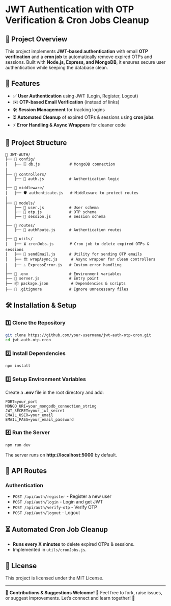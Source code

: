 # JWT Authentication with OTP Verification & Cron Jobs Cleanup

## 🚀 Project Overview

This project implements **JWT-based authentication** with email **OTP verification** and a **cron job** to automatically remove expired OTPs and sessions. Built with **Node.js, Express, and MongoDB**, it ensures secure user authentication while keeping the database clean.

## 🔑 Features

- ✅ **User Authentication** using JWT (Login, Register, Logout)
- ✉️ **OTP-based Email Verification** (instead of links)
- 🛠️ **Session Management** for tracking logins
- ⏳ **Automated Cleanup** of expired OTPs & sessions using **cron jobs**
- ⚡ **Error Handling & Async Wrappers** for cleaner code

## 📂 Project Structure

```
📁 JWT-AUTH/
├── 📂 config/
│   ├── 🗄️ db.js             # MongoDB connection
│
├── 📂 controllers/
│   ├── 🔑 auth.js           # Authentication logic
│
├── 📂 middleware/
│   ├── 🛡️ authenticate.js   # Middleware to protect routes
│
├── 📂 models/
│   ├── 👤 user.js           # User schema
│   ├── 🔢 otp.js            # OTP schema
│   ├── 📌 session.js        # Session schema
│
├── 📂 routes/
│   ├── 🚏 authRoute.js      # Authentication routes
│
├── 📂 utils/
│   ├── ⏳ cronJobs.js       # Cron job to delete expired OTPs & sessions
│   ├── 📧 sendEmail.js      # Utility for sending OTP emails
│   ├── 🏗️ wrapAsync.js      # Async wrapper for clean controllers
│   ├── ⚠️ ExpressError.js   # Custom error handling
│
├── 📄 .env                  # Environment variables
├── 🚀 server.js             # Entry point
├── 📦 package.json          # Dependencies & scripts
├── 📜 .gitignore            # Ignore unnecessary files
```

## 🛠️ Installation & Setup

### 1️⃣ Clone the Repository

```sh
git clone https://github.com/your-username/jwt-auth-otp-cron.git
cd jwt-auth-otp-cron
```

### 2️⃣ Install Dependencies

```sh
npm install
```

### 3️⃣ Setup Environment Variables

Create a **.env** file in the root directory and add:

```
PORT=your_port
MONGO_URI=your_mongodb_connection_string
JWT_SECRET=your_jwt_secret
EMAIL_USER=your_email
EMAIL_PASS=your_email_password
```

### 4️⃣ Run the Server

```sh
npm run dev
```

The server runs on **http://localhost:5000** by default.

## 📌 API Routes

### **Authentication**

- `POST /api/auth/register` - Register a new user
- `POST /api/auth/login` - Login and get JWT
- `POST /api/auth/verify-otp` - Verify OTP
- `POST /api/auth/logout` - Logout

## ⏳ Automated Cron Job Cleanup

- **Runs every X minutes** to delete expired OTPs & sessions.
- Implemented in `utils/cronJobs.js`.

## 📜 License

This project is licensed under the MIT License.

---

🌟 **Contributions & Suggestions Welcome!** 🌟
Feel free to fork, raise issues, or suggest improvements. Let’s connect and learn together! 🚀
